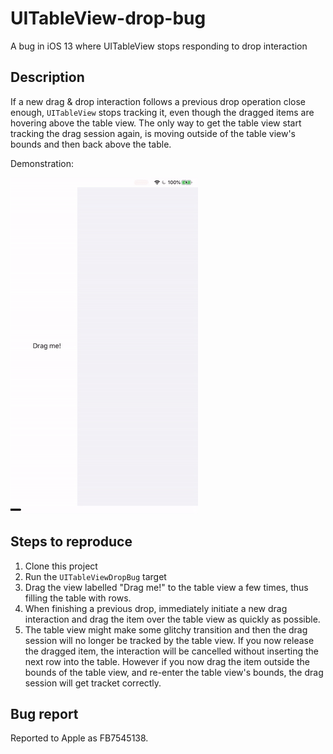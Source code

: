 # UITableView-drop-bug
A bug in iOS 13 where UITableView stops responding to drop interaction

## Description

If a new drag & drop interaction follows a previous drop operation close enough, `UITableView` stops tracking it, even though the dragged items are hovering above the table view. The only way to get the table view start tracking the drag session again, is moving outside of the table view's bounds and then back above the table.

Demonstration:

![demo](UITableView-drop-bug.gif)

## Steps to reproduce

1. Clone this project
1. Run the `UITableViewDropBug` target
1. Drag the view labelled "Drag me!" to the table view a few times, thus filling the table with rows. 
1. When finishing a previous drop, immediately initiate a new drag interaction and drag the item over the table view as quickly as possible.
1. The table view might make some glitchy transition and then the drag session will no longer be tracked by the table view. If you now release the dragged item, the interaction will be cancelled without inserting the next row into the table. However if you now drag the item outside the bounds of the table view, and re-enter the table view's bounds, the drag session will get tracket correctly. 

## Bug report

Reported to Apple as FB7545138.
